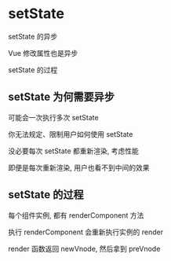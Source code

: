 # setState

setState 的异步

Vue 修改属性也是异步

setState 的过程

## setState 为何需要异步

可能会一次执行多次 setState

你无法规定、限制用户如何使用 setState

没必要每次 setState 都重新渲染, 考虑性能

即便是每次重新渲染, 用户也看不到中间的效果

## setState 的过程

每个组件实例, 都有 renderComponent 方法

执行 renderComponent 会重新执行实例的 render

render 函数返回 newVnode, 然后拿到 preVnode
